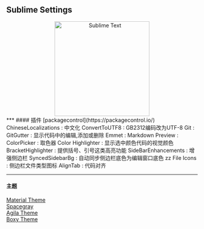 ## Sublime Settings  
<div align=center>
<img src="https://upload.wikimedia.org/wikipedia/en/4/4c/Sublime_Text_Logo.png" width="250" height="250" alt="Sublime Text"/>
</div>
***
#### 插件  
[packagecontrol](https://packagecontrol.io/)  
ChineseLocalizations : 中文化  
ConvertToUTF8        : GB2312编码改为UTF-8  
Git                  :  
GitGutter            : 显示代码中的编辑,添加或删除  
Emmet                :  
Markdown Preview     :  
ColorPicker          : 取色器 
Color Highlighter    : 显示选中颜色代码的视觉颜色  
BracketHighlighter   : 提供括号、引号这类高亮功能  
SideBarEnhancements  : 增强侧边栏  
SyncedSidebarBg      : 自动同步侧边栏底色为编辑窗口底色  
zz File Icons        : 侧边栏文件类型图标 
AlignTab             : 代码对齐  

***
#### 主题  
[Material Theme](https://github.com/equinusocio/material-theme)  
[Spacegray](https://github.com/kkga/spacegray)  
[Agila Theme](https://github.com/arvi/Agila-Theme)  
[Boxy Theme](https://github.com/ihodev/sublime-boxy)  